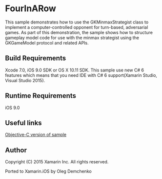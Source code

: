 FourInARow
==============

This sample demonstrates how to use the GKMinmaxStrategist class to implement a computer-controlled opponent for turn-based, adversarial games. As part of this demonstration, the sample shows how to structure gameplay model code for use with the minmax strategist using the GKGameModel protocol and related APIs.

Build Requirements
------------------

Xcode 7.0, iOS 9.0 SDK or OS X 10.11 SDK. This sample use new C# 6 features which means that you need IDE with C# 6 support(Xamarin Studio, Visual Studio 2015).

Runtime Requirements
------------------

iOS 9.0

Useful links
-------------

[Objective-C version of sample](https://developer.apple.com/library/prerelease/ios/samplecode/FourInARow/Introduction/Intro.html#//apple_ref/doc/uid/TP40016142)

Author
------ 
Copyright (C) 2015 Xamarin Inc. All rights reserved.

Ported to Xamarin.iOS by Oleg Demchenko
